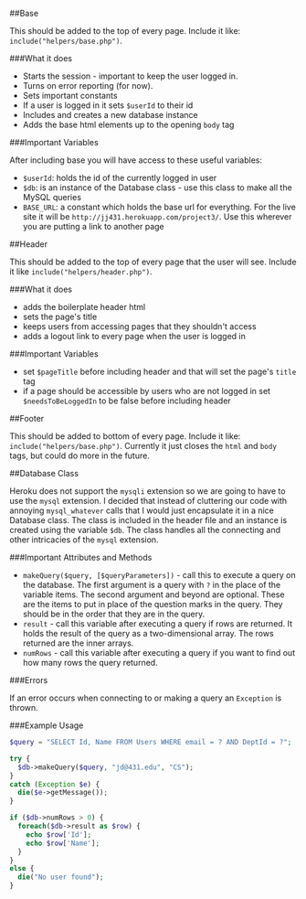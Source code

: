 ##Base

This should be added to the top of every page. Include it like: `include("helpers/base.php")`.

###What it does

+ Starts the session - important to keep the user logged in.
+ Turns on error reporting (for now).
+ Sets important constants
+ If a user is logged in it sets `$userId` to their id
+ Includes and creates a new database instance
+ Adds the base html elements up to the opening `body` tag

###Important Variables

After including base you will have access to these useful variables:
+ `$userId`: holds the id of the currently logged in user
+ `$db`: is an instance of the Database class - use this class to make all the MySQL queries
+ `BASE_URL`: a constant which holds the base url for everything. For the live site it will be `http://jj431.herokuapp.com/project3/`. Use this wherever you are putting a link to another page

##Header

This should be added to the top of every page that the user will see. Include it like `include("helpers/header.php")`.

###What it does

+ adds the boilerplate header html
+ sets the page's title
+ keeps users from accessing pages that they shouldn't access
+ adds a logout link to every page when the user is logged in

###Important Variables

+ set `$pageTitle` before including header and that will set the page's `title` tag
+ if a page should be accessible by users who are not logged in set `$needsToBeLoggedIn` to be false before including header

##Footer

This should be added to bottom of every page. Include it like: `include("helpers/base.php")`. Currently it just closes the `html` and `body` tags, but could do more in the future.

##Database Class

Heroku does not support the `mysqli` extension so we are going to have to use the `mysql` extension. I decided that instead of cluttering our code with annoying `mysql_whatever` calls that I would just encapsulate it in a nice Database class. The class is included in the header file and an instance is created using the variable `$db`. The class handles all the connecting and other intricacies of the `mysql` extension.

###Important Attributes and Methods

+ `makeQuery($query, [$queryParameters])` - call this to execute a query on the database. The first argument is a query with `?` in the place of the variable items. The second argument and beyond are optional. These are the items to put in place of the question marks in the query. They should be in the order that they are in the query.
+ `result` - call this variable after executing a query if rows are returned. It holds the result of the query as a two-dimensional array. The rows returned are the inner arrays.
+ `numRows` - call this variable after executing a query if you want to find out how many rows the query returned.

###Errors

If an error occurs when connecting to or making a query an `Exception` is thrown.

###Example Usage

```php
$query = "SELECT Id, Name FROM Users WHERE email = ? AND DeptId = ?";

try {
  $db->makeQuery($query, "jd@431.edu", "CS");
}
catch (Exception $e) {
  die($e->getMessage());
}

if ($db->numRows > 0) {
  foreach($db->result as $row) {
    echo $row['Id'];
    echo $row['Name'];
  }
}
else {
  die("No user found");
}
```